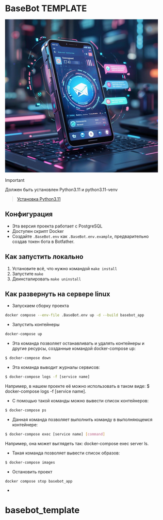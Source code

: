 # BaseBot TEMPLATE

![Basebot](./img/baner.jpg)

> [!IMPORTANT]
> Должен быть установлен Python3.11 и python3.11-venv

> [Установка Python3.11](https://zomro.com/rus/blog/faq/473-installing-python-311-on-ubuntu-2204)

## Конфигурация
- Эта версия проекта работает с PostgreSQL
- Доступен скрипт Docker
- Создайте `.BaseBot.env` как `.BaseBot.env.example`, предварительно создав токен бота в Botfather.

## Как запустить локально
1. Установите всё, что нужно командой `make install`
2. Запустите `make`
3. Деинсталировать `make uninstall`

## Как развернуть на сервере linux
- Запускаем сборку проекта
```bash
docker compose --env-file .BaseBot.env up -d --build basebot_app
```
- Запустить контейнеры
```bash
docker-compose up
```

- Эта команда позволяет останавливать и удалять контейнеры и другие ресурсы, созданные командой docker-compose up:
```bash
$ docker-compose down
```

- Эта команда выводит журналы сервисов:
```bash
$ docker-compose logs -f [service name]
```
Например, в нашем проекте её можно использовать в таком виде: $ docker-compose logs -f [service name].

- С помощью такой команды можно вывести список контейнеров:
```bash
$ docker-compose ps
```
- Данная команда позволяет выполнить команду в выполняющемся контейнере:
```bash
$ docker-compose exec [service name] [command]
```
Например, она может выглядеть так: docker-compose exec server ls.

- Такая команда позволяет вывести список образов:
```bash
$ docker-compose images
```
- Остановить проект
```bash
docker compose stop basebot_app
```
- 
# basebot_template
